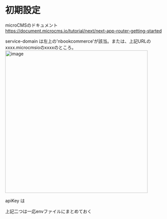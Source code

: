 # 初期設定
microCMSのドキュメント  
https://document.microcms.io/tutorial/next/next-app-router-getting-started

service-domain は左上の'nbookcommerce'が該当。または、上記URLのxxxx.microcmsioのxxxxのところ。
<img width="454" alt="image" src="https://github.com/naoyuki2/TIL/assets/135786069/a5aae061-fc4e-4d9d-86b1-0334e5045196">

apiKey は

上記二つは一応envファイルにまとめておく
